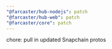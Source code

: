 ```yaml
---
"@farcaster/hub-nodejs": patch
"@farcaster/hub-web": patch
"@farcaster/core": patch
---
```


chore: pull in updated Snapchain protos
